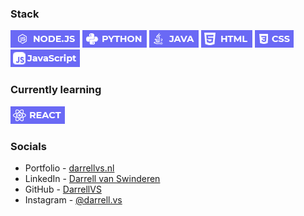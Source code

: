 ### Stack
![NODEJS](/labels/nodejs.png) ![PYTHON](/labels/python.png) ![JAVA](/labels/java.png) ![HTML](/labels/html.png) ![CSS](/labels/css.png) ![JAVASCRIPT](/labels/javascript.png)

### Currently learning
![REACT](/labels/react.png)

### Socials
* Portfolio   - [darrellvs.nl](https://darrellvs.nl)
* LinkedIn    - [Darrell van Swinderen](https://link.darrellvs.nl/linkedin)
* GitHub      - [DarrellVS](https://link.darrellvs.nl/github)
* Instagram   - [@darrell.vs](https://link.darrellvs.nl/instagram)
